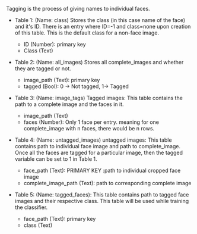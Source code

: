 Tagging is the process of giving names to individual faces.

- Table 1: (Name: class) Stores the class (in this case name of the face) and it's ID. There is an entry where ID=-1 and class=none upon creation of this table. This is the default class for a non-face image.
	- ID (Number): primary key
	- Class (Text)

- Table 2: (Name: all_images) Stores all complete_images and whether they are tagged or not.
	- image_path (Text): primary key
	- tagged (Bool): 0 -> Not tagged, 1-> Tagged

- Table 3: (Name: image_tags) Tagged images: This table contains the path to a complete image and the faces in it.
	- image_path (Text)
	- faces (Number): Only 1 face per entry. meaning for one complete_image with n faces, there would be n rows.

- Table 4: (Name: untagged_images) untagged images: This table contains path to individual face image and path to complete_image. Once all the faces are tagged for a particular image, then the tagged variable can be set to 1 in Table 1.
	- face_path (Text): PRIMARY KEY :path to individual cropped face image
	- complete_image_path (Text): path to corresponding complete image

- Table 5: (Name: tagged_faces): This table contains path to tagged face images and their respective class. This table will be used while training the classifier.
	- face_path (Text): primary key
	- class (Text)